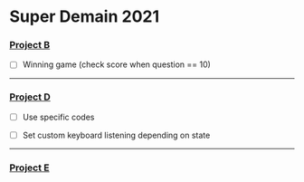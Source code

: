 # Super Demain 2021


### [Project B](project-b/)

- [ ] Winning game (check score when question == 10)


-----


### [Project D](project-d/)

- [ ] Use specific codes
- [ ] Set custom keyboard listening depending on state


-----


### [Project E](project-e/)
